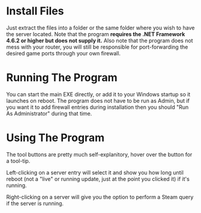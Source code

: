 # Install Files
Just extract the files into a folder or the same folder where you wish to have the server located.  Note that the program **requires the .NET Framework 4.6.2 or higher but does not supply it.**
Also note that the program does not mess with your router, you will still be responsible for port-forwarding the desired game ports through your own firewall.

# Running The Program
You can start the main EXE directly, or add it to your Windows startup so it launches on reboot.  The program does not have to be run as Admin, but if you want it to add firewall entries during installation then you should "Run As Administrator" during that time.

# Using The Program
The tool buttons are pretty much self-explanitory, hover over the button for a tool-tip.  

Left-clicking on a server entry will select it and show you how long until reboot (not a "live" or running update, just at the point you clicked it) if it's running.

Right-clicking on a server will give you the option to perform a Steam query if the server is running.

